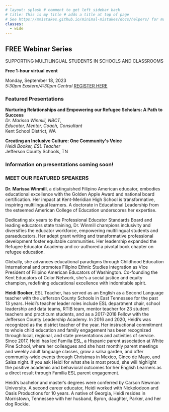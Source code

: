 ```yaml
---
# layout: splash # comment to get left sidebar back
# title: This is my title # adds a title at top of page
# See https://mmistakes.github.io/minimal-mistakes/docs/helpers/ for more info
classes:
  - wide
---
```


## FREE Webinar Series

SUPPORTING MULTILINGUAL STUDENTS IN SCHOOLS 
AND CLASSROOMS

**Free 1-hour virtual event**

Monday, September 18, 2023  
*5:30pm Eastern/4:30pm Central*
[REGISTER HERE](https://forms.gle/EwDBYh34ZQQc8rvH9)
### Featured Presentations

**Nurturing Relationships and Empowering our Refugee Scholars: A Path to Success**<br>
*Dr. Marissa Winmill, NBCT,*<br>
*Educator, Mentor, Coach, Consultant*<br>
Kent School District, WA

**Creating an Inclusive Culture: One Community's Voice**<br>
*Heidi Booker, ESL Teacher* <br>
Jefferson County Schools, TN

### Information on presentations coming soon!

### MEET OUR FEATURED SPEAKERS
**Dr. Marissa Winmill**, a distinguished Filipino American educator, embodies educational excellence with the Golden Apple Award and national board certification. Her impact at Kent-Meridian High School is transformative, inspiring multilingual learners. A doctorate in Educational Leadership from the esteemed American College of Education underscores her expertise.

Dedicating six years to the Professional Educator Standards Board and leading educators state training,  Dr. Winmill champions inclusivity and diversifies the educator workforce, empowering multilingual students and paraeducators. Her adept grant writing and transformative professional development foster equitable communities. Her leadership expanded the Refugee Educator Academy and co-authored a pivotal book chapter on refugee education.

Globally, she advances educational paradigms through Childhood Education International and promotes Filipino Ethnic Studies integration as Vice President of Filipino American Educators of Washington. Co-founding the Kent Educators of Color Network, she's a social justice and equity champion, redefining educational excellence with indomitable spirit.

**Heidi Booker**, ESL Teacher, has served as an English as a Second Language teacher with the Jefferson County Schools in East Tennessee for the past 13 years. Heidi’s teacher leader roles include ESL department chair, school leadership and data teams, RTIB team, mentor teacher for 23 student teachers and practicum students, and as a 2017-2018 Fellow with the Jefferson County Leadership Academy. In 2016 and 2020, Heidi’s was recognized as the district teacher of the year. Her instructional commitment to whole child education and family engagement has been recognized through local, regional, and state presentations and activities of service. Since 2017, Heidi has led Familia ESL, a Hispanic parent association at White Pine School, where her colleagues and she host monthly parent meetings and weekly adult language classes, grow a salsa garden, and offer community-wide events through Christmas in Mexico, Cinco de Mayo, and Salsa night. If you ask Heidi for what she is most proud, she will highlight the positive academic and behavioral outcomes for her English Learners as a direct result through Familia ESL parent engagement.

Heidi’s bachelor and master’s degrees were conferred by Carson Newman University. A second career educator, Heidi worked with Nickelodeon and Oasis Productions for 10 years. A native of Georgia, Heidi resides in Morristown, Tennessee with her husband, Byron, daughter, Parker, and her dog Rockie.

 